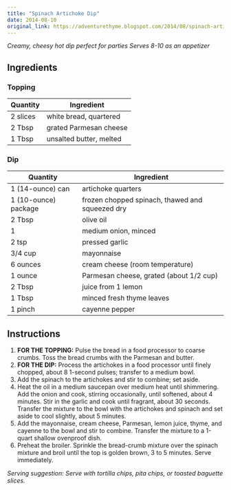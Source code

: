 ```yaml
---
title: "Spinach Artichoke Dip"
date: 2014-08-10
original_link: https://adventurethyme.blogspot.com/2014/08/spinach-artichoke-dip.html
---
```


_Creamy, cheesy hot dip perfect for parties_
_Serves 8-10 as an appetizer_

## Ingredients

### Topping
| Quantity | Ingredient |
| -------- | ---------- |
| 2 slices | white bread, quartered |
| 2 Tbsp | grated Parmesan cheese |
| 1 Tbsp | unsalted butter, melted |

### Dip
| Quantity | Ingredient |
| -------- | ---------- |
| 1 (14-ounce) can | artichoke quarters |
| 1 (10-ounce) package | frozen chopped spinach, thawed and squeezed dry |
| 2 Tbsp | olive oil |
| 1 | medium onion, minced |
| 2 tsp | pressed garlic |
| 3/4 cup | mayonnaise |
| 6 ounces | cream cheese (room temperature) |
| 1 ounce | Parmesan cheese, grated (about 1/2 cup) |
| 2 Tbsp | juice from 1 lemon |
| 1 Tbsp | minced fresh thyme leaves |
| 1 pinch | cayenne pepper |

## Instructions

1. **FOR THE TOPPING:** Pulse the bread in a food processor to coarse crumbs. Toss the bread crumbs with the Parmesan and butter.
2. **FOR THE DIP:** Process the artichokes in a food processor until finely chopped, about 8 1-second pulses; transfer to a medium bowl.
3. Add the spinach to the artichokes and stir to combine; set aside.
4. Heat the oil in a medium saucepan over medium heat until shimmering. Add the onion and cook, stirring occasionally, until softened, about 4 minutes. Stir in the garlic and cook until fragrant, about 30 seconds. Transfer the mixture to the bowl with the artichokes and spinach and set aside to cool slightly, about 5 minutes.
5. Add the mayonnaise, cream cheese, Parmesan, lemon juice, thyme, and cayenne to the bowl and stir to combine. Transfer the mixture to a 1-quart shallow ovenproof dish.
6. Preheat the broiler. Sprinkle the bread-crumb mixture over the spinach mixture and broil until the top is golden brown, 3 to 5 minutes. Serve immediately.

_Serving suggestion: Serve with tortilla chips, pita chips, or toasted baguette slices._
